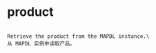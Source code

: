 # product

````{property} property Information.product

Retrieve the product from the MAPDL instance.\
从 MAPDL 实例中读取产品。


````